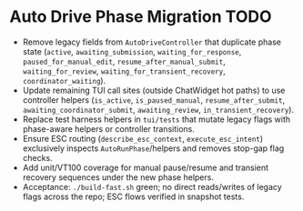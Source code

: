 # Auto Drive Phase Migration TODO

- Remove legacy fields from `AutoDriveController` that duplicate phase state (`active`, `awaiting_submission`, `waiting_for_response`, `paused_for_manual_edit`, `resume_after_manual_submit`, `waiting_for_review`, `waiting_for_transient_recovery`, `coordinator_waiting`).
- Update remaining TUI call sites (outside ChatWidget hot paths) to use controller helpers (`is_active`, `is_paused_manual`, `resume_after_submit`, `awaiting_coordinator_submit`, `awaiting_review`, `in_transient_recovery`).
- Replace test harness helpers in `tui/tests` that mutate legacy flags with phase-aware helpers or controller transitions.
- Ensure ESC routing (`describe_esc_context`, `execute_esc_intent`) exclusively inspects `AutoRunPhase`/helpers and removes stop-gap flag checks.
- Add unit/VT100 coverage for manual pause/resume and transient recovery sequences under the new phase helpers.
- Acceptance: `./build-fast.sh` green; no direct reads/writes of legacy flags across the repo; ESC flows verified in snapshot tests.
